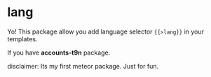 lang
====

Yo! This package allow you add language selector ```{{>lang}}``` in your templates.

If you have **accounts-t9n** package.

disclaimer: Its my first meteor package. Just for fun.
